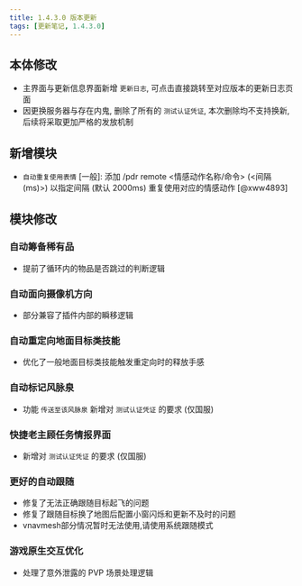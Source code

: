```yaml
---
title: 1.4.3.0 版本更新
tags: [更新笔记, 1.4.3.0]
---
```


## 本体修改

- 主界面与更新信息界面新增 `更新日志`, 可点击直接跳转至对应版本的更新日志页面
- 因更换服务器与存在内鬼, 删除了所有的 `测试认证凭证`, 本次删除均不支持换新, 后续将采取更加严格的发放机制

## 新增模块

- `自动重复使用表情` [一般]: 添加 /pdr remote <情感动作名称/命令> (<间隔 (ms)>) 以指定间隔 (默认 2000ms) 重复使用对应的情感动作 [@xww4893]

## 模块修改

### 自动筹备稀有品

- 提前了循环内的物品是否跳过的判断逻辑

### 自动面向摄像机方向

- 部分兼容了插件内部的瞬移逻辑

### 自动重定向地面目标类技能

- 优化了一般地面目标类技能触发重定向时的释放手感

### 自动标记风脉泉

- 功能 `传送至该风脉泉` 新增对 `测试认证凭证` 的要求 (仅国服)

### 快捷老主顾任务情报界面

- 新增对 `测试认证凭证` 的要求 (仅国服)

### 更好的自动跟随

- 修复了无法正确跟随目标起飞的问题
- 修复了跟随目标换了地图后配置小窗闪烁和更新不及时的问题
- vnavmesh部分情况暂时无法使用,请使用系统跟随模式

### 游戏原生交互优化

- 处理了意外泄露的 PVP 场景处理逻辑
